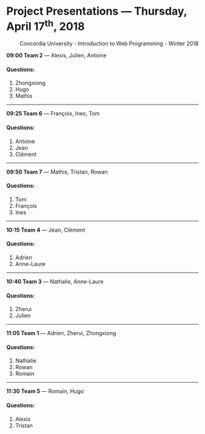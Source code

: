# Project Presentations &mdash; Thursday, April 17<sup>th</sup>, 2018
<p style="text-align:right;">Concordia University - Introduction to Web Programming - Winter 2018</p>
<p><strong>09:00 Team 2</strong> &mdash; Alexis, Julien, Antoine<br><h4>Questions: </h4><ol><li>Zhongxiong</li><li>Hugo</li><li>Mathis</li></ol></p>
<hr>
<p><strong>09:25 Team 6</strong> &mdash; François, Ines, Tom<br><h4>Questions: </h4><ol><li>Antoine</li><li>Jean</li><li>Clément</li></ol></p>
<hr>
<p><strong>09:50 Team 7</strong> &mdash; Mathis, Tristan, Rowan<br><h4>Questions: </h4><ol><li>Tom</li><li>François</li><li>Ines</li></ol></p>
<hr>
<p><strong>10:15 Team 4</strong> &mdash; Jean, Clément<br><h4>Questions: </h4><ol><li>Adrien</li><li>Anne-Laure</li></ol></p>
<hr>
<p><strong>10:40 Team 3</strong> &mdash; Nathalie, Anne-Laure<br><h4>Questions: </h4><ol><li>Zherui</li><li>Julien</li></ol></p>
<hr>
<p><strong>11:05 Team 1</strong> &mdash; Adrien, Zherui, Zhongxiong<br><h4>Questions: </h4><ol><li>Nathalie</li><li>Rowan</li><li>Romain</li></ol></p>
<hr>
<p><strong>11:30 Team 5</strong> &mdash; Romain, Hugo<br><h4>Questions: </h4><ol><li>Alexis</li><li>Tristan</li></ol></p>
